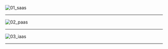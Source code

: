 

![01_saas](https://github.com/gopala-kr/a-week-in-wild-ai/blob/master/10-ai-in-enterprise-services/oracle/01_saas.PNG)

----------

![02_paas](https://github.com/gopala-kr/a-week-in-wild-ai/blob/master/10-ai-in-enterprise-services/oracle/02_paas.PNG)

----------

![03_iaas](https://github.com/gopala-kr/a-week-in-wild-ai/blob/master/10-ai-in-enterprise-services/oracle/03_iaas.PNG)

----------
